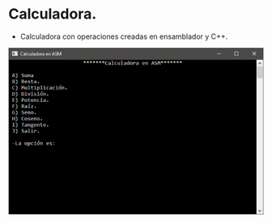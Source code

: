 # Calculadora.

- Calculadora con operaciones creadas en ensamblador y C++. 

![Consola](https://github.com/AlfredoCU/Calculadora/blob/master/Img/Consola.png)

